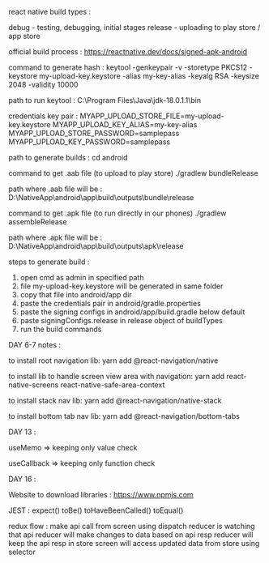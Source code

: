 react native build types :

debug - testing, debugging, initial stages
release - uploading to play store / app store

official build process :
https://reactnative.dev/docs/signed-apk-android

command to generate hash :
keytool -genkeypair -v -storetype PKCS12 -keystore my-upload-key.keystore -alias my-key-alias -keyalg RSA -keysize 2048 -validity 10000

path to run keytool :
C:\Program Files\Java\jdk-18.0.1.1\bin

credentials key pair :
MYAPP_UPLOAD_STORE_FILE=my-upload-key.keystore
MYAPP_UPLOAD_KEY_ALIAS=my-key-alias
MYAPP_UPLOAD_STORE_PASSWORD=samplepass
MYAPP_UPLOAD_KEY_PASSWORD=samplepass

path to generate builds :
cd android

command to get .aab file (to upload to play store)
./gradlew bundleRelease

path where .aab file will be :
D:\NativeApp\android\app\build\outputs\bundle\release

command to get .apk file (to run directly in our phones)
./gradlew assembleRelease

path where .apk file will be :
D:\NativeApp\android\app\build\outputs\apk\release

steps to generate build :

1. open cmd as admin in specified path
2. file my-upload-key.keystore will be generated in same folder
3. copy that file into android/app dir
4. paste the credentials pair in android/gradle.properties
5. paste the signing configs in android/app/build.gradle below default
6. paste signingConfigs.release in release object of buildTypes
7. run the build commands

DAY 6-7 notes :

to install root navigation lib:
yarn add @react-navigation/native

to install lib to handle screen view area with navigation:
yarn add react-native-screens react-native-safe-area-context

to install stack nav lib:
yarn add @react-navigation/native-stack

to install bottom tab nav lib:
yarn add @react-navigation/bottom-tabs

DAY 13 :

useMemo => keeping only value check

<!-- object, boolean, string, numbers -->

useCallback => keeping only function check

<!-- () => {.... value ...} -->

DAY 16 :

Website to download libraries :
https://www.npmjs.com

JEST :
expect()
toBe()
toHaveBeenCalled()
toEqual()

redux flow :
make api call from screen using dispatch
reducer is watching that api
reducer will make changes to data based on api resp
reducer will keep the api resp in store
screen will access updated data from store using selector
